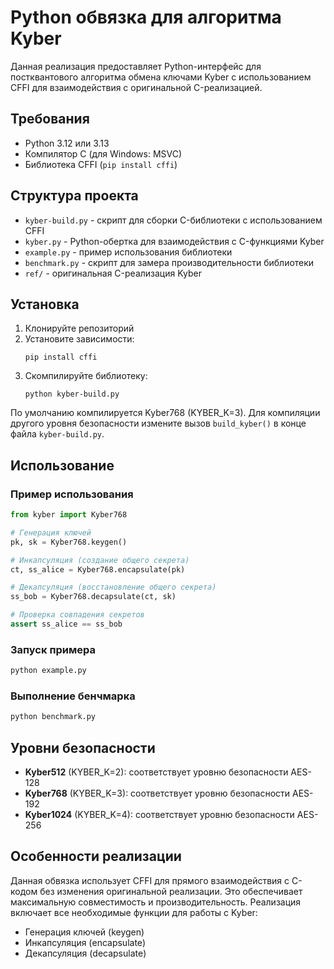 # Python обвязка для алгоритма Kyber

Данная реализация предоставляет Python-интерфейс для постквантового алгоритма обмена ключами Kyber с использованием CFFI для взаимодействия с оригинальной C-реализацией.

## Требования

- Python 3.12 или 3.13
- Компилятор C (для Windows: MSVC)
- Библиотека CFFI (`pip install cffi`)

## Структура проекта

- `kyber-build.py` - скрипт для сборки C-библиотеки с использованием CFFI
- `kyber.py` - Python-обертка для взаимодействия с C-функциями Kyber
- `example.py` - пример использования библиотеки
- `benchmark.py` - скрипт для замера производительности библиотеки
- `ref/` - оригинальная C-реализация Kyber

## Установка

1. Клонируйте репозиторий
2. Установите зависимости:
   ```
   pip install cffi
   ```
3. Скомпилируйте библиотеку:
   ```
   python kyber-build.py
   ```

По умолчанию компилируется Kyber768 (KYBER_K=3). Для компиляции другого уровня безопасности измените вызов `build_kyber()` в конце файла `kyber-build.py`.

## Использование

### Пример использования

```python
from kyber import Kyber768

# Генерация ключей
pk, sk = Kyber768.keygen()

# Инкапсуляция (создание общего секрета)
ct, ss_alice = Kyber768.encapsulate(pk)

# Декапсуляция (восстановление общего секрета)
ss_bob = Kyber768.decapsulate(ct, sk)

# Проверка совпадения секретов
assert ss_alice == ss_bob
```

### Запуск примера

```bash
python example.py
```

### Выполнение бенчмарка

```bash
python benchmark.py
```

## Уровни безопасности

- **Kyber512** (KYBER_K=2): соответствует уровню безопасности AES-128
- **Kyber768** (KYBER_K=3): соответствует уровню безопасности AES-192
- **Kyber1024** (KYBER_K=4): соответствует уровню безопасности AES-256

## Особенности реализации

Данная обвязка использует CFFI для прямого взаимодействия с C-кодом без изменения оригинальной реализации. Это обеспечивает максимальную совместимость и производительность. Реализация включает все необходимые функции для работы с Kyber:

- Генерация ключей (keygen)
- Инкапсуляция (encapsulate)
- Декапсуляция (decapsulate)


